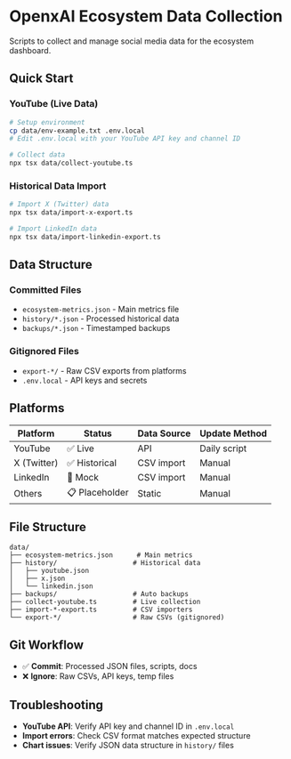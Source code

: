# OpenxAI Ecosystem Data Collection

Scripts to collect and manage social media data for the ecosystem dashboard.

## Quick Start

### YouTube (Live Data)
```bash
# Setup environment
cp data/env-example.txt .env.local
# Edit .env.local with your YouTube API key and channel ID

# Collect data
npx tsx data/collect-youtube.ts
```

### Historical Data Import
```bash
# Import X (Twitter) data
npx tsx data/import-x-export.ts

# Import LinkedIn data  
npx tsx data/import-linkedin-export.ts
```

## Data Structure

### Committed Files
- `ecosystem-metrics.json` - Main metrics file
- `history/*.json` - Processed historical data
- `backups/*.json` - Timestamped backups

### Gitignored Files
- `export-*/` - Raw CSV exports from platforms
- `.env.local` - API keys and secrets

## Platforms

| Platform | Status | Data Source | Update Method |
|----------|--------|-------------|---------------|
| YouTube | ✅ Live | API | Daily script |
| X (Twitter) | ✅ Historical | CSV import | Manual |
| LinkedIn | 🔄 Mock | CSV import | Manual |
| Others | 📋 Placeholder | Static | Manual |

## File Structure
```
data/
├── ecosystem-metrics.json      # Main metrics
├── history/                   # Historical data
│   ├── youtube.json
│   ├── x.json
│   └── linkedin.json
├── backups/                   # Auto backups
├── collect-youtube.ts         # Live collection
├── import-*-export.ts         # CSV importers
└── export-*/                  # Raw CSVs (gitignored)
```

## Git Workflow
- ✅ **Commit**: Processed JSON files, scripts, docs
- ❌ **Ignore**: Raw CSVs, API keys, temp files

## Troubleshooting
- **YouTube API**: Verify API key and channel ID in `.env.local`
- **Import errors**: Check CSV format matches expected structure
- **Chart issues**: Verify JSON data structure in `history/` files